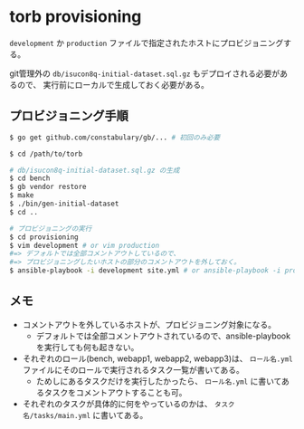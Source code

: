 # torb provisioning

`development` か `production` ファイルで指定されたホストにプロビジョニングする。

git管理外の `db/isucon8q-initial-dataset.sql.gz` もデプロイされる必要があるので、
実行前にローカルで生成しておく必要がある。


## プロビジョニング手順

```sh
$ go get github.com/constabulary/gb/... # 初回のみ必要

$ cd /path/to/torb

# db/isucon8q-initial-dataset.sql.gz の生成
$ cd bench
$ gb vendor restore
$ make
$ ./bin/gen-initial-dataset
$ cd ..

# プロビジョニングの実行
$ cd provisioning
$ vim development # or vim production
#=> デフォルトでは全部コメントアウトしているので、
#=> プロビジョニングしたいホストの部分のコメントアウトを外しておく。
$ ansible-playbook -i development site.yml # or ansible-playbook -i production site.yml
```

## メモ

- コメントアウトを外しているホストが、プロビジョニング対象になる。
    - デフォルトでは全部コメントアウトされているので、ansible-playbookを実行しても何も起きない。
- それぞれのロール(bench, webapp1, webapp2, webapp3)は、 `ロール名.yml` ファイルにそのロールで実行されるタスク一覧が書いてある。
    - ためしにあるタスクだけを実行したかったら、 `ロール名.yml` に書いてあるタスクをコメントアウトすることも可。
- それぞれのタスクが具体的に何をやっているのかは、 `タスク名/tasks/main.yml` に書いてある。
